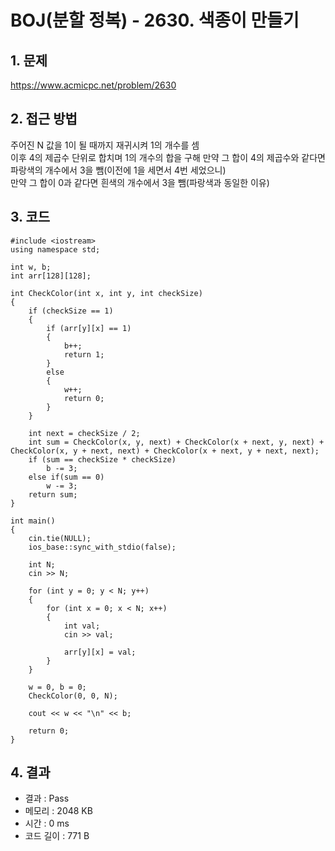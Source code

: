 # BOJ(분할 정복) - 2630. 색종이 만들기

## 1. 문제  
https://www.acmicpc.net/problem/2630
## 2. 접근 방법  
주어진 N 값을 1이 될 때까지 재귀시켜 1의 개수를 셈  
이후 4의 제곱수 단위로 합치며 1의 개수의 합을 구해 만약 그 합이 4의 제곱수와 같다면 파랑색의 개수에서 3을 뺌(이전에 1을 세면서 4번 세었으니)  
만약 그 합이 0과 같다면 흰색의 개수에서 3을 뺌(파랑색과 동일한 이유)  
## 3. 코드  
```
#include <iostream>
using namespace std;

int w, b;
int arr[128][128];

int CheckColor(int x, int y, int checkSize)
{
	if (checkSize == 1)
	{
		if (arr[y][x] == 1)
		{
			b++;
			return 1;
		}
		else
		{
			w++;
			return 0;
		}
	}

	int next = checkSize / 2;
	int sum = CheckColor(x, y, next) + CheckColor(x + next, y, next) + CheckColor(x, y + next, next) + CheckColor(x + next, y + next, next);
	if (sum == checkSize * checkSize)
		b -= 3;
	else if(sum == 0)
		w -= 3;
	return sum;
}

int main()
{
	cin.tie(NULL);
	ios_base::sync_with_stdio(false);

	int N;
	cin >> N;

	for (int y = 0; y < N; y++)
	{
		for (int x = 0; x < N; x++)
		{
			int val;
			cin >> val;

			arr[y][x] = val;
		}
	}

	w = 0, b = 0;
	CheckColor(0, 0, N);

	cout << w << "\n" << b;

	return 0;
}
```
## 4. 결과
- 결과 : Pass
- 메모리 : 2048 KB
- 시간 : 0 ms
- 코드 길이 : 771 B